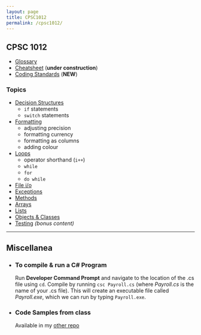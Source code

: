 ```yaml
---
layout: page
title: CPSC1012
permalink: /cpsc1012/
---
```


## CPSC 1012
- [Glossary](./glossary)
- [Cheatsheet](./cheatsheet) (****under construction****)
- [Coding Standards](./standards) (****NEW****)

### Topics
- [Decision Structures](./decisionstructures)
  - `if` statements
  - `switch` statements
- [Formatting](./formatting)
  - adjusting precision
  - formatting currency
  - formatting as columns
  - adding colour
- [Loops](./loops)
  - operator shorthand (`i++`)
  - `while`
  - `for`
  - `do while`
- [File i/o](./fileIO) 
- [Exceptions](./exceptions)
- [Methods](./methods)
- [Arrays](./arrays)
- [Lists](./lists)
- [Objects & Classes](./objects)
- [Testing](./testing) *(bonus content)*

***

## Miscellanea

- ### To compile & run a C# Program

   Run **Developer Command Prompt** and navigate to the location of the .cs file using `cd`.
   Compile by running ```csc Payroll.cs``` (where _Payroll.cs_ is the name of your .cs file).
   This will create an executable file called _Payroll.exe_, which we can run by typing ```Payroll.exe```.

- ### Code Samples from class

   Available in my [other repo](https://github.com/dmarshNAIT/cpsc1012)




